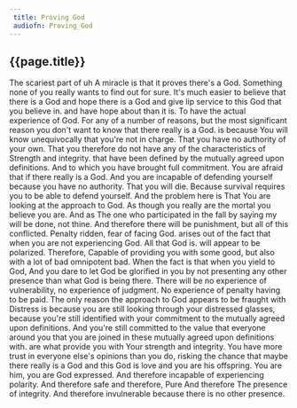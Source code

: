 ```yaml
---
 title: Proving God
 audiofn: Proving_God
---
```


## {{page.title}}

The scariest part of uh A miracle is that it proves there's a God.
Something none of you really wants to find out for sure. It's much
easier to believe that there is a God and hope there is a God and give
lip service to this God that you believe in. and have hope about than it
is. To have the actual experience of God. For any of a number of
reasons, but the most significant reason you don't want to know that
there really is a God. is because You will know unequivocally that
you're not in charge. That you have no authority of your own. That you
therefore do not have any of the characteristics of Strength and
integrity. that have been defined by the mutually agreed upon
definitions. And to which you have brought full commitment. You are
afraid that if there really is a God. And you are incapable of defending
yourself because you have no authority. That you will die. Because
survival requires you to be able to defend yourself. And the problem
here is That You are looking at the approach to God. As though you
really are the mortal you believe you are. And as The one who
participated in the fall by saying my will be done, not thine. And
therefore there will be punishment, but all of this conflicted. Penalty
ridden, fear of facing God. arises out of the fact that when you are not
experiencing God. All that God is. will appear to be polarized.
Therefore, Capable of providing you with some good, but also with a lot
of bad omnipotent bad. When the fact is that when you yield to God, And
you dare to let God be glorified in you by not presenting any other
presence than what God is being there. There will be no experience of
vulnerability, no experience of judgment. No experience of penalty
having to be paid. The only reason the approach to God appears to be
fraught with Distress is because you are still looking through your
distressed glasses, because you're still identified with your commitment
to the mutually agreed upon definitions. And you're still committed to
the value that everyone around you that you are joined in these mutually
agreed upon definitions with. are what provide you with Your strength
and integrity. You have more trust in everyone else's opinions than you
do, risking the chance that maybe there really is a God and this God is
love and you are his offspring. You are him, you are God expressed. And
therefore incapable of experiencing polarity. And therefore safe and
therefore, Pure And therefore The presence of integrity. And therefore
invulnerable because there is no other presence.

